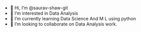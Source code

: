 - 👋 Hi, I’m @saurav-shaw-git
- 👀 I’m interested in Data Analysis
- 🌱 I’m currently learning Data Science And M L using python
- 💞️ I’m looking to collaborate on Data Analysis work.

<!---
saurav-shaw-git/saurav-shaw-git is a ✨ special ✨ repository because its `README.md` (this file) appears on your GitHub profile.
You can click the Preview link to take a look at your changes.
--->
